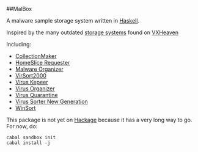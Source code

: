 ##MalBox

A malware sample storage system written in [Haskell](haskell.org).

Inspired by the many outdated [storage systems](http://vxheaven.org/vx.php?id=uidx) found on [VXHeaven](vxheaven.org)

Including:
 - [CollectionMaker](http://vxheaven.org/vx.php?id=uc00)
 - [HomeSlice Requester](http://vxheaven.org/vx.php?id=uh00)
 - [Malware Organizer](http://vxheaven.org/vx.php?id=um00)
 - [VirSort2000](http://vxheaven.org/vx.php?id=uv02)
 - [Virus Kepeer](http://vxheaven.org/vx.php?id=uv01)
 - [Virus Organizer](http://vxheaven.org/vx.php?id=uv03)
 - [Virus Quarantine](http://vxheaven.org/vx.php?id=uv04)
 - [Virus Sorter New Generation](http://vxheaven.org/vx.php?id=uv00)
 - [WinSort](http://vxheaven.org/vx.php?id=uw00)

 This package is not yet on [Hackage](hackage.haskell.org) because it has a very long way to go. For now, do:
 
 ```
 cabal sandbox init
 cabal install -j
 ```

